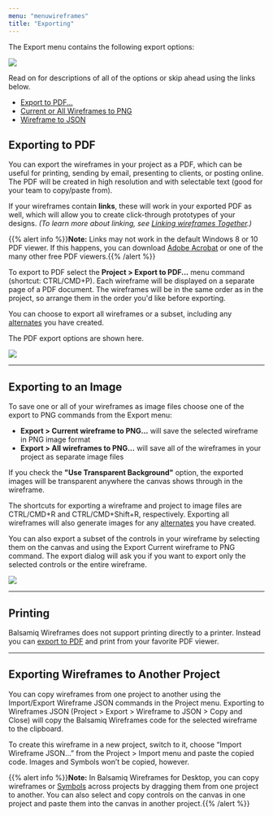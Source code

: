 ```yaml
---
menu: "menuwireframes"
title: "Exporting"
---
```


The Export menu contains the following export options:

![](//media.balsamiq.com/img/support/docs/bw/export-menu.png)

Read on for descriptions of all of the options or skip ahead using the links below.

* [Export to PDF...](#exporting-to-pdf)
* [Current or All Wireframes to PNG](#exporting-to-an-image)
* [Wireframe to JSON](#exporting-wireframes-to-another-project)

## Exporting to PDF

You can export the wireframes in your project as a PDF, which can be useful for printing, sending by email, presenting to clients, or posting online. The PDF will be created in high resolution and with selectable text (good for your team to copy/paste from).

If your wireframes contain **links**, these will work in your exported PDF as well, which will allow you to create click-through prototypes of your designs. _(To learn more about linking, see [Linking wireframes Together](../linking/).)_

{{% alert info %}}**Note:** Links may not work in the default Windows 8 or 10 PDF viewer. If this happens, you can download [Adobe Acrobat](//acrobat.adobe.com/us/en/products/pdf-reader.html) or one of the many other free PDF viewers.{{% /alert %}}

To export to PDF select the **Project > Export to PDF...** menu command (shortcut: CTRL/CMD+P). Each wireframe will be displayed on a separate page of a PDF document. The wireframes will be in the same order as in the project, so arrange them in the order you'd like before exporting.

You can choose to export all wireframes or a subset, including any [alternates](../alternates/) you have created.

The PDF export options are shown here.

![](//media.balsamiq.com/img/support/docs/bw/export-options.png)

* * *

## Exporting to an Image

To save one or all of your wireframes as image files choose one of the export to PNG commands from the Export menu:

* **Export > Current wireframe to PNG...** will save the selected wireframe in PNG image format
* **Export > All wireframes to PNG...** will save all of the wireframes in your project as separate image files

If you check the **"Use Transparent Background"** option, the exported images will be transparent anywhere the canvas shows through in the wireframe.

The shortcuts for exporting a wireframe and project to image files are CTRL/CMD+R and CTRL/CMD+Shift+R, respectively. Exporting all wireframes will also generate images for any [alternates](../alternates/) you have created.

You can also export a subset of the controls in your wireframe by selecting them on the canvas and using the Export Current wireframe to PNG command. The export dialog will ask you if you want to export only the selected controls or the entire wireframe.

![](//media.balsamiq.com/img/support/docs/m4d/b3/export-selected.png)

* * *

## Printing

Balsamiq Wireframes does not support printing directly to a printer. Instead you can [export to PDF](#exporting-to-pdf) and print from your favorite PDF viewer.

* * *

## Exporting Wireframes to Another Project

You can copy wireframes from one project to another using the Import/Export Wireframe JSON commands in the Project menu. Exporting to Wireframes JSON (Project > Export > Wireframe to JSON > Copy and Close) will copy the Balsamiq Wireframes code for the selected wireframe to the clipboard.

To create this wireframe in a new project, switch to it, choose “Import Wireframe JSON…” from the Project > Import menu and paste the copied code. Images and Symbols won’t be copied, however.

{{% alert info %}}**Note:** In Balsamiq Wireframes for Desktop, you can copy wireframes or [Symbols](../symbols/) across projects by dragging them from one project to another. You can also select and copy controls on the canvas in one project and paste them into the canvas in another project.{{% /alert %}}
